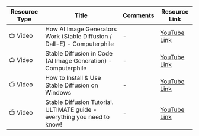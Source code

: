 | Resource Type | Title | Comments | Resource Link |
|---------------|-------|----------|---------------|
| 📺 Video      | How AI Image Generators Work (Stable Diffusion / Dall-E) - Computerphile | - | [YouTube Link](https://www.youtube.com/watch?v=1CIpzeNxIhU&t=616s) |
| 📺 Video      | Stable Diffusion in Code (AI Image Generation) - Computerphile | - | [YouTube Link](https://www.youtube.com/watch?v=-lz30by8-sU) |
| 📺 Video      | How to Install & Use Stable Diffusion on Windows | - | [YouTube Link](https://www.youtube.com/watch?v=onmqbI5XPH8) |
| 📺 Video      | Stable Diffusion Tutorial. ULTIMATE guide - everything you need to know! | - | [YouTube Link](https://www.youtube.com/watch?v=DHaL56P6f5M) |
